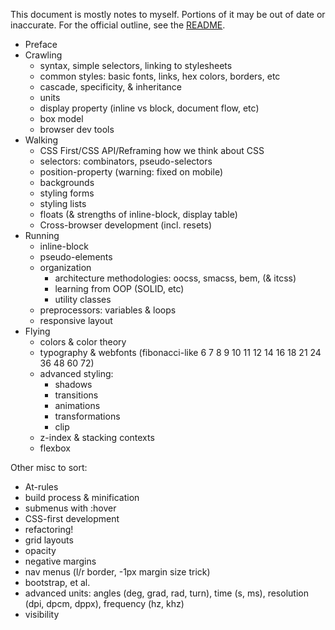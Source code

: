 This document is mostly notes to myself.  Portions of it may be out of date or inaccurate. For the official outline, see the [README](README.md).


* Preface
* Crawling
  * syntax, simple selectors, linking to stylesheets
  * common styles: basic fonts, links, hex colors, borders, etc
  * cascade, specificity, & inheritance
  * units
  * display property (inline vs block, document flow, etc)
  * box model
  * browser dev tools
* Walking
  * CSS First/CSS API/Reframing how we think about CSS
  * selectors: combinators, pseudo-selectors
  * position-property (warning: fixed on mobile)
  * backgrounds
  * styling forms
  * styling lists
  * floats (& strengths of inline-block, display table)
  * Cross-browser development (incl. resets)
* Running
  * inline-block
  * pseudo-elements
  * organization
    * architecture methodologies: oocss, smacss, bem, (& itcss)
    * learning from OOP (SOLID, etc)
    * utility classes
  * preprocessors: variables & loops
  * responsive layout
* Flying
  * colors & color theory
  * typography & webfonts (fibonacci-like 6 7 8 9 10 11 12 14 16 18 21 24 36 48 60 72)
  * advanced styling:
    * shadows
    * transitions
    * animations
    * transformations
    * clip
  * z-index & stacking contexts
  * flexbox

Other misc to sort:

* At-rules
* build process & minification
* submenus with :hover
* CSS-first development
* refactoring!
* grid layouts
* opacity
* negative margins
* nav menus (l/r border, -1px margin size trick)
* bootstrap, et al.
* advanced units: angles (deg, grad, rad, turn), time (s, ms), resolution (dpi, dpcm, dppx), frequency (hz, khz)
* visibility
